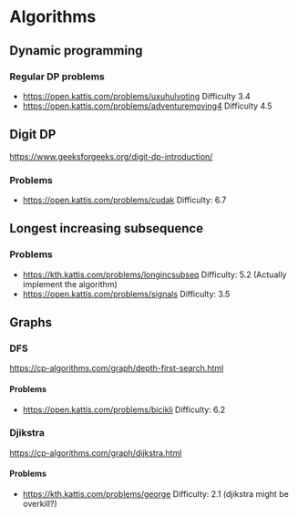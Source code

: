 # Algorithms

## Dynamic programming
### Regular DP problems
* https://open.kattis.com/problems/uxuhulvoting Difficulty 3.4
* https://open.kattis.com/problems/adventuremoving4 Difficulty 4.5

## Digit DP
https://www.geeksforgeeks.org/digit-dp-introduction/
### Problems
* https://open.kattis.com/problems/cudak Difficulty: 6.7

## Longest increasing subsequence
### Problems
* https://kth.kattis.com/problems/longincsubseq Difficulty: 5.2 (Actually implement the algorithm) 
* https://open.kattis.com/problems/signals Difficulty: 3.5

## Graphs

### DFS
https://cp-algorithms.com/graph/depth-first-search.html
#### Problems
* https://open.kattis.com/problems/bicikli Difficulty: 6.2

### Djikstra
https://cp-algorithms.com/graph/dijkstra.html
#### Problems
* https://kth.kattis.com/problems/george Difficulty: 2.1 (djikstra might be overkill?)
